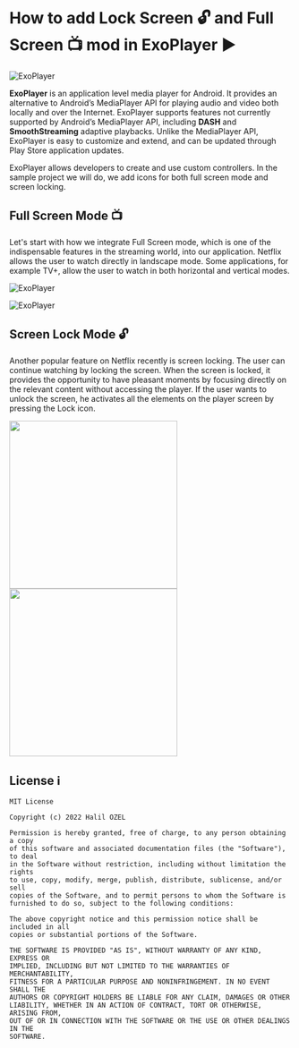 # How to add Lock Screen 🔓 and Full Screen 📺 mod in ExoPlayer ▶️

![ExoPlayer](https://miro.medium.com/max/1400/1*4u9gHCST9NfXnr-xlUO9tg.png)

**ExoPlayer** is an application level media player for Android. It provides an alternative to Android’s MediaPlayer API for playing audio and video both locally and over the Internet. ExoPlayer supports features not currently supported by Android’s MediaPlayer API, including **DASH** and **SmoothStreaming** adaptive playbacks. Unlike the MediaPlayer API, ExoPlayer is easy to customize and extend, and can be updated through Play Store application updates.

ExoPlayer allows developers to create and use custom controllers. In the sample project we will do, we add icons for both full screen mode and screen locking.

## Full Screen Mode 📺 

Let's start with how we integrate Full Screen mode, which is one of the indispensable features in the streaming world, into our application. Netflix allows the user to watch directly in landscape mode. Some applications, for example TV+, allow the user to watch in both horizontal and vertical modes.

![ExoPlayer](https://cdn-images-1.medium.com/max/2400/1*bT9StnFnLgvIT1huYMHvqg.png)

![ExoPlayer](https://cdn-images-1.medium.com/max/2400/1*IWVzHJkYCurv_IzPeC5Dkw.png)

## Screen Lock Mode 🔓

Another popular feature on Netflix recently is screen locking. The user can continue watching by locking the screen. When the screen is locked, it provides the opportunity to have pleasant moments by focusing directly on the relevant content without accessing the player. If the user wants to unlock the screen, he activates all the elements on the player screen by pressing the Lock icon.

<img src="https://cdn-images-1.medium.com/max/2400/1*iRea2doBvLdK0syTGCtdmg.png" width="300" />   <img src="https://cdn-images-1.medium.com/max/2400/1*pnq8nE_HgvO9vRTXKzB2xw.png" width="300" />



## License ℹ️
```
MIT License

Copyright (c) 2022 Halil OZEL

Permission is hereby granted, free of charge, to any person obtaining a copy
of this software and associated documentation files (the "Software"), to deal
in the Software without restriction, including without limitation the rights
to use, copy, modify, merge, publish, distribute, sublicense, and/or sell
copies of the Software, and to permit persons to whom the Software is
furnished to do so, subject to the following conditions:

The above copyright notice and this permission notice shall be included in all
copies or substantial portions of the Software.

THE SOFTWARE IS PROVIDED "AS IS", WITHOUT WARRANTY OF ANY KIND, EXPRESS OR
IMPLIED, INCLUDING BUT NOT LIMITED TO THE WARRANTIES OF MERCHANTABILITY,
FITNESS FOR A PARTICULAR PURPOSE AND NONINFRINGEMENT. IN NO EVENT SHALL THE
AUTHORS OR COPYRIGHT HOLDERS BE LIABLE FOR ANY CLAIM, DAMAGES OR OTHER
LIABILITY, WHETHER IN AN ACTION OF CONTRACT, TORT OR OTHERWISE, ARISING FROM,
OUT OF OR IN CONNECTION WITH THE SOFTWARE OR THE USE OR OTHER DEALINGS IN THE
SOFTWARE.
```

